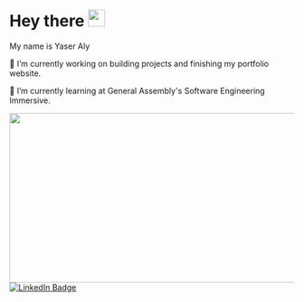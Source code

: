 <h1>
  Hey there
  <img src="https://media.giphy.com/media/hvRJCLFzcasrR4ia7z/giphy.gif" width="30px"/>
</h1>
 <p> My name is Yaser Aly</p>
  <p> 🔭 I’m currently working on building projects and finishing my portfolio website.</p>
  <p> 🌱 I’m currently learning at General Assembly's Software Engineering Immersive. </p>
<div id="header" align="right">
  <img src="https://media4.giphy.com/media/xT9IgzoKnwFNmISR8I/giphy.gif" height="300" width="600"/> 
</div>
 


<div id="badges">
  <a href="https://www.linkedin.com/in/yaser-aly-366bb1235/">
    <img src="https://img.shields.io/badge/LinkedIn-blue?style=for-the-badge&logo=linkedin&logoColor=white" alt="LinkedIn Badge"/>
  </a>
</div>


<!--
**yasermaly/yasermaly** is a ✨ _special_ ✨ repository because its `README.md` (this file) appears on your GitHub profile.

Here are some ideas to get you started:

- 👯 I’m looking to collaborate on ...
- 🤔 I’m looking for help with ...
- 💬 Ask me about ...
- 📫 How to reach me: ...
- 😄 Pronouns: ...
- ⚡ Fun fact: ...
-->
